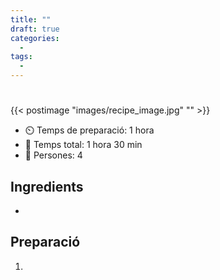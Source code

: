 ```yaml
---
title: ""
draft: true 
categories: 
  -  
tags: 
  -  
---
```


#  

{{< postimage "images/recipe_image.jpg" "" >}}


- ⏲️  Temps de preparació: 1 hora 
- 🍳 Temps total: 1 hora 30 min 
- 🍴 Persones: 4 

## Ingredients

-  

## Preparació

1.  


